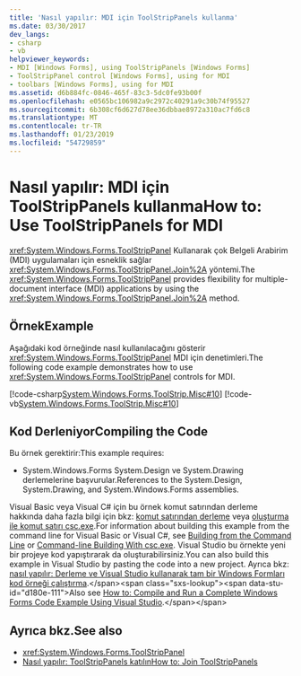 ```yaml
---
title: 'Nasıl yapılır: MDI için ToolStripPanels kullanma'
ms.date: 03/30/2017
dev_langs:
- csharp
- vb
helpviewer_keywords:
- MDI [Windows Forms], using ToolStripPanels [Windows Forms]
- ToolStripPanel control [Windows Forms], using for MDI
- toolbars [Windows Forms], using for MDI
ms.assetid: d6b884fc-0846-465f-83c3-5dc0fe93b00f
ms.openlocfilehash: e0565bc106982a9c2972c40291a9c30b74f95527
ms.sourcegitcommit: 6b308cf6d627d78ee36dbbae8972a310ac7fd6c8
ms.translationtype: MT
ms.contentlocale: tr-TR
ms.lasthandoff: 01/23/2019
ms.locfileid: "54729859"
---
```

# <a name="how-to-use-toolstrippanels-for-mdi"></a><span data-ttu-id="d180e-102">Nasıl yapılır: MDI için ToolStripPanels kullanma</span><span class="sxs-lookup"><span data-stu-id="d180e-102">How to: Use ToolStripPanels for MDI</span></span>
<span data-ttu-id="d180e-103"><xref:System.Windows.Forms.ToolStripPanel> Kullanarak çok Belgeli Arabirim (MDI) uygulamaları için esneklik sağlar <xref:System.Windows.Forms.ToolStripPanel.Join%2A> yöntemi.</span><span class="sxs-lookup"><span data-stu-id="d180e-103">The <xref:System.Windows.Forms.ToolStripPanel> provides flexibility for multiple-document interface (MDI) applications by using the <xref:System.Windows.Forms.ToolStripPanel.Join%2A> method.</span></span>  
  
## <a name="example"></a><span data-ttu-id="d180e-104">Örnek</span><span class="sxs-lookup"><span data-stu-id="d180e-104">Example</span></span>  
 <span data-ttu-id="d180e-105">Aşağıdaki kod örneğinde nasıl kullanılacağını gösterir <xref:System.Windows.Forms.ToolStripPanel> MDI için denetimleri.</span><span class="sxs-lookup"><span data-stu-id="d180e-105">The following code example demonstrates how to use <xref:System.Windows.Forms.ToolStripPanel> controls for MDI.</span></span>  
  
 [!code-csharp[System.Windows.Forms.ToolStrip.Misc#10](../../../../samples/snippets/csharp/VS_Snippets_Winforms/System.Windows.Forms.ToolStrip.Misc/CS/Program.cs#10)]
 [!code-vb[System.Windows.Forms.ToolStrip.Misc#10](../../../../samples/snippets/visualbasic/VS_Snippets_Winforms/System.Windows.Forms.ToolStrip.Misc/VB/Program.vb#10)]  
  
## <a name="compiling-the-code"></a><span data-ttu-id="d180e-106">Kod Derleniyor</span><span class="sxs-lookup"><span data-stu-id="d180e-106">Compiling the Code</span></span>  
 <span data-ttu-id="d180e-107">Bu örnek gerektirir:</span><span class="sxs-lookup"><span data-stu-id="d180e-107">This example requires:</span></span>  
  
-   <span data-ttu-id="d180e-108">System.Windows.Forms System.Design ve System.Drawing derlemelerine başvurular.</span><span class="sxs-lookup"><span data-stu-id="d180e-108">References to the System.Design, System.Drawing, and System.Windows.Forms assemblies.</span></span>  
  
 <span data-ttu-id="d180e-109">Visual Basic veya Visual C# için bu örnek komut satırından derleme hakkında daha fazla bilgi için bkz: [komut satırından derleme](~/docs/visual-basic/reference/command-line-compiler/building-from-the-command-line.md) veya [oluşturma ile komut satırı csc.exe](~/docs/csharp/language-reference/compiler-options/command-line-building-with-csc-exe.md).</span><span class="sxs-lookup"><span data-stu-id="d180e-109">For information about building this example from the command line for Visual Basic or Visual C#, see [Building from the Command Line](~/docs/visual-basic/reference/command-line-compiler/building-from-the-command-line.md) or [Command-line Building With csc.exe](~/docs/csharp/language-reference/compiler-options/command-line-building-with-csc-exe.md).</span></span> <span data-ttu-id="d180e-110">Visual Studio bu örnekte yeni bir projeye kod yapıştırarak da oluşturabilirsiniz.</span><span class="sxs-lookup"><span data-stu-id="d180e-110">You can also build this example in Visual Studio by pasting the code into a new project.</span></span>  <span data-ttu-id="d180e-111">Ayrıca bkz: [nasıl yapılır: Derleme ve Visual Studio kullanarak tam bir Windows Formları kod örneği çalıştırma](https://msdn.microsoft.com/library/Bb129228\(v=vs.110\)).</span><span class="sxs-lookup"><span data-stu-id="d180e-111">Also see [How to: Compile and Run a Complete Windows Forms Code Example Using Visual Studio](https://msdn.microsoft.com/library/Bb129228\(v=vs.110\)).</span></span>  
  
## <a name="see-also"></a><span data-ttu-id="d180e-112">Ayrıca bkz.</span><span class="sxs-lookup"><span data-stu-id="d180e-112">See also</span></span>
- <xref:System.Windows.Forms.ToolStripPanel>
- [<span data-ttu-id="d180e-113">Nasıl yapılır: ToolStripPanels katılın</span><span class="sxs-lookup"><span data-stu-id="d180e-113">How to: Join ToolStripPanels</span></span>](../../../../docs/framework/winforms/controls/how-to-join-toolstrippanels.md)
